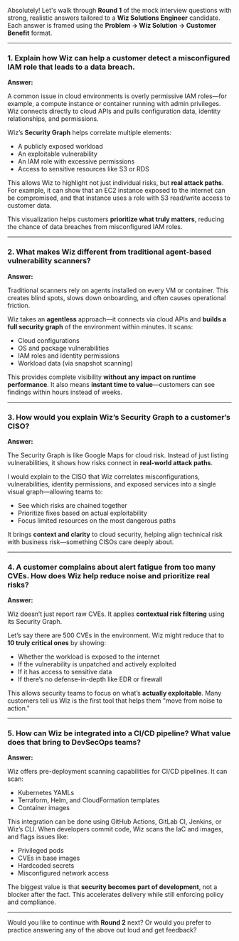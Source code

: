 Absolutely! Let's walk through **Round 1** of the mock interview questions with strong, realistic answers tailored to a **Wiz Solutions Engineer** candidate. Each answer is framed using the **Problem → Wiz Solution → Customer Benefit** format.

---

### **1. Explain how Wiz can help a customer detect a misconfigured IAM role that leads to a data breach.**

**Answer:**

A common issue in cloud environments is overly permissive IAM roles—for example, a compute instance or container running with admin privileges. Wiz connects directly to cloud APIs and pulls configuration data, identity relationships, and permissions.

Wiz’s **Security Graph** helps correlate multiple elements:

* A publicly exposed workload
* An exploitable vulnerability
* An IAM role with excessive permissions
* Access to sensitive resources like S3 or RDS

This allows Wiz to highlight not just individual risks, but **real attack paths**. For example, it can show that an EC2 instance exposed to the internet can be compromised, and that instance uses a role with S3 read/write access to customer data.

This visualization helps customers **prioritize what truly matters**, reducing the chance of data breaches from misconfigured IAM roles.

---

### **2. What makes Wiz different from traditional agent-based vulnerability scanners?**

**Answer:**

Traditional scanners rely on agents installed on every VM or container. This creates blind spots, slows down onboarding, and often causes operational friction.

Wiz takes an **agentless** approach—it connects via cloud APIs and **builds a full security graph** of the environment within minutes. It scans:

* Cloud configurations
* OS and package vulnerabilities
* IAM roles and identity permissions
* Workload data (via snapshot scanning)

This provides complete visibility **without any impact on runtime performance**. It also means **instant time to value**—customers can see findings within hours instead of weeks.

---

### **3. How would you explain Wiz’s Security Graph to a customer’s CISO?**

**Answer:**

The Security Graph is like Google Maps for cloud risk. Instead of just listing vulnerabilities, it shows how risks connect in **real-world attack paths**.

I would explain to the CISO that Wiz correlates misconfigurations, vulnerabilities, identity permissions, and exposed services into a single visual graph—allowing teams to:

* See which risks are chained together
* Prioritize fixes based on actual exploitability
* Focus limited resources on the most dangerous paths

It brings **context and clarity** to cloud security, helping align technical risk with business risk—something CISOs care deeply about.

---

### **4. A customer complains about alert fatigue from too many CVEs. How does Wiz help reduce noise and prioritize real risks?**

**Answer:**

Wiz doesn’t just report raw CVEs. It applies **contextual risk filtering** using its Security Graph.

Let’s say there are 500 CVEs in the environment. Wiz might reduce that to **10 truly critical ones** by showing:

* Whether the workload is exposed to the internet
* If the vulnerability is unpatched and actively exploited
* If it has access to sensitive data
* If there’s no defense-in-depth like EDR or firewall

This allows security teams to focus on what’s **actually exploitable**. Many customers tell us Wiz is the first tool that helps them "move from noise to action."

---

### **5. How can Wiz be integrated into a CI/CD pipeline? What value does that bring to DevSecOps teams?**

**Answer:**

Wiz offers pre-deployment scanning capabilities for CI/CD pipelines. It can scan:

* Kubernetes YAMLs
* Terraform, Helm, and CloudFormation templates
* Container images

This integration can be done using GitHub Actions, GitLab CI, Jenkins, or Wiz’s CLI. When developers commit code, Wiz scans the IaC and images, and flags issues like:

* Privileged pods
* CVEs in base images
* Hardcoded secrets
* Misconfigured network access

The biggest value is that **security becomes part of development**, not a blocker after the fact. This accelerates delivery while still enforcing policy and compliance.

---

Would you like to continue with **Round 2** next? Or would you prefer to practice answering any of the above out loud and get feedback?
